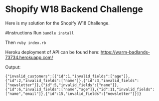 Shopify W18 Backend Challenge
===================
Here is my solution for the Shopify W18 Challenge. 


#Instructions
Run 	``` bundle install ```


Then ``` ruby index.rb ```

Heroku deployment of API can be found here: https://warm-badlands-73734.herokuapp.com/

Output:

```
{"invalid_customers":[{"id":1,"invalid_fields":["age"]},{"id":2,"invalid_fields":["name"]},{"id":3,"invalid_fields":["newsletter"]},{"id":5,"invalid_fields":["name"]},{"id":6,"invalid_fields":["name","age"]},{"id":11,"invalid_fields":["name","email"]},{"id":15,"invalid_fields":["newsletter"]}]}
```
